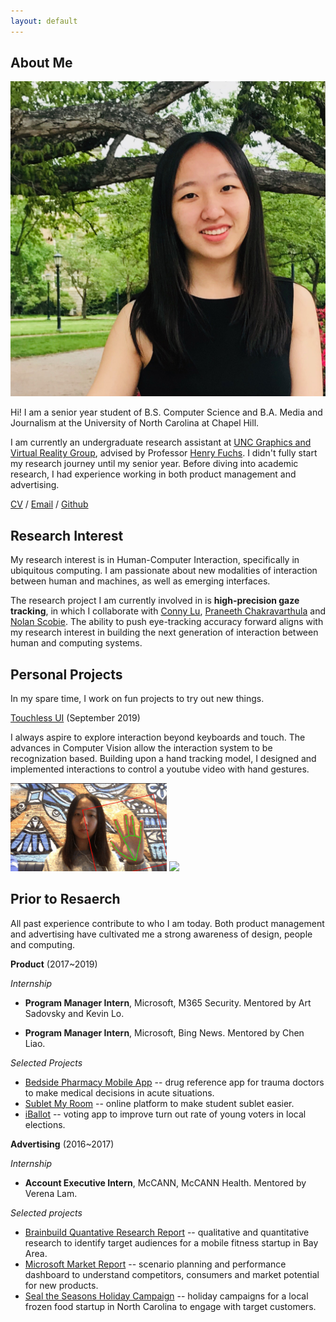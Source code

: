 ```yaml
---
layout: default
---
```


## About Me

<img class="profile-picture" src="./img/me.jpg">

Hi! I am a senior year student of B.S. Computer Science and B.A. Media and Journalism at the University of North Carolina at Chapel Hill.


I am currently an undergraduate research assistant at [UNC Graphics and Virtual Reality Group](http://telepresence.web.unc.edu), advised by Professor [Henry Fuchs](http://henryfuchs.web.unc.edu). I didn't fully start my research journey until my senior year. Before diving into academic research, I had experience working in both product management and advertising.

[CV](https://yujietao.me/files/Yujie_Tao_CV.pdf) / [Email](mailto:yujiet@live.unc.educ) / [Github](https://github.com/yujie-tao)

## Research Interest

My research interest is in Human-Computer Interaction, specifically in ubiquitous computing. I am passionate about new modalities of interaction between human and machines, as well as emerging interfaces.

<!-- ### Research projects -->

The research project I am currently involved in is **high-precision gaze tracking**, in which I collaborate with [Conny Lu](https://criminalking.github.io/about/), [Praneeth Chakravarthula](https://www.cs.unc.edu/~cpk/) and [Nolan Scobie](https://nolanscobie.com/). The ability to push eye-tracking accuracy forward aligns with my research interest in building the next generation of interaction between human and computing systems.


## Personal Projects
In my spare time, I work on fun projects to try out new things.

[Touchless UI](https://github.com/yujie-tao/touchless-ui) (September 2019)

I always aspire to explore interaction beyond keyboards and touch. The advances in Computer Vision allow the interaction system to be recognization based. Building upon a hand tracking model, I designed and implemented interactions to control a youtube video with hand gestures.

<img class="" style="width: 250px;" src="./img/touchless-ui.gif">
<img class="" style="width: 250px;" src="./img/touchless-ui2.gif">


## Prior to Resaerch

All past experience contribute to who I am today. Both product management and advertising have cultivated me a strong awareness of design, people and computing. 

**Product** (2017~2019)

*Internship*

* **Program Manager Intern**, Microsoft, M365 Security. Mentored by Art Sadovsky and Kevin Lo.

* **Program Manager Intern**, Microsoft, Bing News. Mentored by Chen Liao.

*Selected Projects*
* [Bedside Pharmacy Mobile App](https://github.com/kylefeng28/bedside-pharmacy) -- drug reference app for trauma doctors to make medical decisions in acute situations.
* [Sublet My Room](http://www.subletmyroom.com/hello/) -- online platform to make student sublet easier.
* [iBallot](https://yujietao.me/files/iBallot_Final_Report.pdf) -- voting app to improve turn out rate of young voters in local elections.


**Advertising** (2016~2017)

*Internship*
* **Account Executive Intern**, McCANN, McCANN Health. Mentored by Verena Lam.

*Selected projects*
* [Brainbuild Quantative Research Report](https://yujietao.me/files/Brainbuild_Quantative_Research_Report.pdf) -- qualitative and quantitative research to identify target audiences for a mobile fitness startup in Bay Area.
* [Microsoft Market Report](https://yujietao.me/files/Microsoft_Industry_Report.pdf) -- scenario planning and performance dashboard to understand competitors, consumers and market potential for new products.
* [Seal the Seasons Holiday Campaign](https://yujietao.me/files/Seal_The_Seasons_Pitch.pdf) -- holiday campaigns for a local frozen food startup in North Carolina to engage with target customers.

